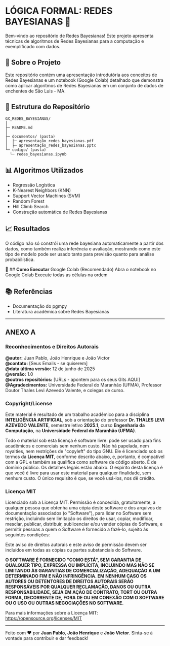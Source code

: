 # **LÓGICA FORMAL: REDES BAYESIANAS 🚀**

Bem-vindo ao repositório de Redes Bayesianas! Este projeto apresenta técnicas de algoritmos de Redes Bayesianas para a computação e exemplificado com dados.

## **📄 Sobre o Projeto**

Este repositório contém uma apresentação introdutória aos conceitos de Redes Bayesianas e um notebook (Google Colab) detalhado que demonstra como aplicar algoritmos de Redes Bayesianas em um conjunto de dados de enchentes de São Luis - MA.

## **📂 Estrutura do Repositório**

```
GX_REDES_BAYESIANAS/
│
├─ README.md
│
├─ documentos/ (pasta)
│  ├─ apresentação_redes_bayesianas.pdf
│  ├─ apresentação_redes_bayesianas.pptx
└─ codigo/ (pasta)
  └─ redes_bayesianas.ipynb
```


## **📊 Algoritmos Utilizados**

* Regressão Logística
* K-Nearest Neighbors (KNN)
* Support Vector Machines (SVM)
* Random Forest
* Hill Climb Search
* Construção automática de Redes Bayesianas

## **📈 Resultados**

O código não só constrói uma rede bayesiana automaticamente a partir dos dados, como também realiza inferência e avaliação, mostrando como este tipo de modelo pode ser usado tanto para previsão quanto para análise probabilística.

🚀 ## **Como Executar**
Google Colab (Recomendado)
Abra o notebook no Google Colab
Execute todas as células na ordem

## **📚 Referências**

* Documentação do pgmpy
* Literatura acadêmica sobre Redes Bayesianas

---

## **ANEXO A**

### **Reconhecimentos e Direitos Autorais**

**@autor:** Juan Pablo, João Henrique e João Victor  
**@contato:** [Seus Emails - se quiserem]  
**@data última versão:** 12 de junho de 2025  
**@versão:** 1.0  
**@outros repositórios:** [URLs - apontem para os seus Gits AQUI]  
**@Agradecimentos:** Universidade Federal do Maranhão (UFMA), Professor Doutor Thales Levi Azevedo Valente, e colegas de curso.

### **Copyright/License**

Este material é resultado de um trabalho acadêmico para a disciplina **INTELIGÊNCIA ARTIFICIAL**, sob a orientação do professor **Dr. THALES LEVI AZEVEDO VALENTE**, semestre letivo **2025.1**, curso **Engenharia da Computação**, na **Universidade Federal do Maranhão (UFMA)**.

Todo o material sob esta licença é software livre: pode ser usado para fins acadêmicos e comerciais sem nenhum custo. Não há papelada, nem royalties, nem restrições de "copyleft" do tipo GNU. Ele é licenciado sob os termos da **Licença MIT**, conforme descrito abaixo, e, portanto, é compatível com a GPL e também se qualifica como software de código aberto. É de domínio público. Os detalhes legais estão abaixo. O espírito desta licença é que você é livre para usar este material para qualquer finalidade, sem nenhum custo. O único requisito é que, se você usá-los, nos dê crédito.

### **Licença MIT**

Licenciado sob a Licença MIT. Permissão é concedida, gratuitamente, a qualquer pessoa que obtenha uma cópia deste software e dos arquivos de documentação associados (o "Software"), para lidar no Software sem restrição, incluindo sem limitação os direitos de usar, copiar, modificar, mesclar, publicar, distribuir, sublicenciar e/ou vender cópias do Software, e permitir pessoas a quem o Software é fornecido a fazê-lo, sujeito às seguintes condições:

Este aviso de direitos autorais e este aviso de permissão devem ser incluídos em todas as cópias ou partes substanciais do Software.

**O SOFTWARE É FORNECIDO "COMO ESTÁ", SEM GARANTIA DE QUALQUER TIPO, EXPRESSA OU IMPLÍCITA, INCLUINDO MAS NÃO SE LIMITANDO ÀS GARANTIAS DE COMERCIALIZAÇÃO, ADEQUAÇÃO A UM DETERMINADO FIM E NÃO INFRINGÊNCIA. EM NENHUM CASO OS AUTORES OU DETENTORES DE DIREITOS AUTORAIS SERÃO RESPONSÁVEIS POR QUALQUER RECLAMAÇÃO, DANOS OU OUTRA RESPONSABILIDADE, SEJA EM AÇÃO DE CONTRATO, TORT OU OUTRA FORMA, DECORRENTE DE, FORA DE OU EM CONEXÃO COM O SOFTWARE OU O USO OU OUTRAS NEGOCIAÇÕES NO SOFTWARE.**

Para mais informações sobre a Licença MIT: https://opensource.org/licenses/MIT

---

Feito com ❤️ por **Juan Pablo**, **João Henrique** e **João Victor**. Sinta-se à vontade para contribuir e dar feedback!
